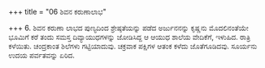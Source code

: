 +++
title = "06 ಶಿವನ ಕರುಣಾಲಾಭ"

+++
6.  ಶಿವನ ಕರುಣಾ ಲಾಭದ ಪುಣ್ಯದಿಂದ ಶ್ರೇಷ್ಠತೆಯನ್ನು ಪಡೆದ ಅರ್ಜುನನನ್ನು ಕೃಷ್ಣನು ಮೊದಲಿನಂತೆಯೇ ಭೂಮಿಗೆ ಕರೆ ತಂದು ಸಮಸ್ತ ದಿವ್ಯಾಯುಧಗಳನ್ನು ಜೋಡಿಸಿದ್ದ ಆ ಆಯುಧ ಶಾಲೆಯ ವೇದಿಕೆಗೆ, ಇಳುಹಿದ. ರಾತ್ರಿ ಕಳೆಯಿತು. ಚಂದ್ರಕಾಂತ ಶಿಲೆಗಳು ಗಟ್ಟಿಯಾದುವು. ಚಕ್ರವಾಕ ಪಕ್ಷಿಗಳ ಆತಂಕ ಕಳೆದು ಜೊತೆಗೂಡಿದವು. ಸೂರ್ಯನು ಉದಯ ಪರ್ವತವನ್ನು ಏರಿದ.